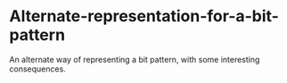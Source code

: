# Alternate-representation-for-a-bit-pattern
An alternate way of representing a bit pattern, with some interesting consequences.
